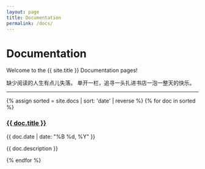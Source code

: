 ```yaml
---
layout: page
title: Documentation
permalink: /docs/
---
```


# Documentation

Welcome to the {{ site.title }} Documentation pages! 

缺少阅读的人生有点儿失落。
单开一栏，追寻一头扎进书店一泡一整天的快乐。

<div class="section-index">
    <hr class="panel-line">
    {% assign sorted = site.docs | sort: 'date' | reverse %}
    {% for doc in sorted  %}
    <div class="entry">
    <h3><a href="{{ doc.url | prepend: site.baseurl }}">{{ doc.title }}</a></h3>
    <span class="post-date">{{ doc.date | date: "%B %d, %Y" }}</span><br>
    <p>{{ doc.description }}</p>
    </div>{% endfor %}
</div>
